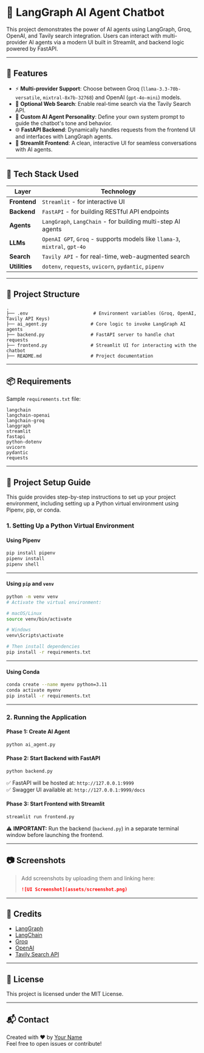 
# 🤖 LangGraph AI Agent Chatbot

This project demonstrates the power of AI agents using LangGraph, Groq, OpenAI, and Tavily search integration. Users can interact with multi-provider AI agents via a modern UI built in Streamlit, and backend logic powered by FastAPI.

---

## 🚀 Features

- ⚡ **Multi-provider Support**: Choose between Groq (`llama-3.3-70b-versatile`, `mixtral-8x7b-32768`) and OpenAI (`gpt-4o-mini`) models.
- 🔎 **Optional Web Search**: Enable real-time search via the Tavily Search API.
- 🧠 **Custom AI Agent Personality**: Define your own system prompt to guide the chatbot's tone and behavior.
- 🌐 **FastAPI Backend**: Dynamically handles requests from the frontend UI and interfaces with LangGraph agents.
- 🎨 **Streamlit Frontend**: A clean, interactive UI for seamless conversations with AI agents.

---

## 🧰 Tech Stack Used

| Layer       | Technology                                                                 |
|-------------|-----------------------------------------------------------------------------|
| **Frontend**| `Streamlit` - for interactive UI                                            |
| **Backend** | `FastAPI` - for building RESTful API endpoints                              |
| **Agents**  | `LangGraph`, `LangChain` - for building multi-step AI agents               |
| **LLMs**    | `OpenAI GPT`, `Groq` - supports models like `llama-3`, `mixtral`, `gpt-4o`  |
| **Search**  | `Tavily API` - for real-time, web-augmented search                          |
| **Utilities** | `dotenv`, `requests`, `uvicorn`, `pydantic`, `pipenv`                    |

---

## 📁 Project Structure

```
.
├── .env                        # Environment variables (Groq, OpenAI, Tavily API Keys)
├── ai_agent.py                # Core logic to invoke LangGraph AI agents
├── backend.py                 # FastAPI server to handle chat requests
├── frontend.py                # Streamlit UI for interacting with the chatbot
├── README.md                  # Project documentation
```

---

## 📦 Requirements

Sample `requirements.txt` file:

```
langchain
langchain-openai
langchain-groq
langgraph
streamlit
fastapi
python-dotenv
uvicorn
pydantic
requests
```

---

## 📘 Project Setup Guide

This guide provides step-by-step instructions to set up your project environment, including setting up a Python virtual environment using Pipenv, pip, or conda.

### 1. Setting Up a Python Virtual Environment

#### Using Pipenv
```bash
pip install pipenv
pipenv install
pipenv shell
```

---

#### Using `pip` and `venv`

```bash
python -m venv venv
# Activate the virtual environment:

# macOS/Linux
source venv/bin/activate

# Windows
venv\Scripts\activate

# Then install dependencies
pip install -r requirements.txt
```

---

#### Using Conda

```bash
conda create --name myenv python=3.11
conda activate myenv
pip install -r requirements.txt
```

---

### 2. Running the Application

#### Phase 1: Create AI Agent
```bash
python ai_agent.py
```

#### Phase 2: Start Backend with FastAPI
```bash
python backend.py
```

✅ FastAPI will be hosted at: `http://127.0.0.1:9999`  
✅ Swagger UI available at: `http://127.0.0.1:9999/docs`

#### Phase 3: Start Frontend with Streamlit
```bash
streamlit run frontend.py
```

⚠️ **IMPORTANT:** Run the backend (`backend.py`) in a separate terminal window before launching the frontend.

---

## 📷 Screenshots

> Add screenshots by uploading them and linking here:
>
> ```markdown
> ![UI Screenshot](assets/screenshot.png)
> ```

---

## 🙌 Credits

- [LangGraph](https://github.com/langchain-ai/langgraph)
- [LangChain](https://github.com/langchain-ai/langchain)
- [Groq](https://groq.com/)
- [OpenAI](https://openai.com/)
- [Tavily Search API](https://app.tavily.com/)

---

## 📄 License

This project is licensed under the MIT License.

---

## 📬 Contact

Created with ❤️ by [Your Name](https://github.com/your-username)  
Feel free to open issues or contribute!
